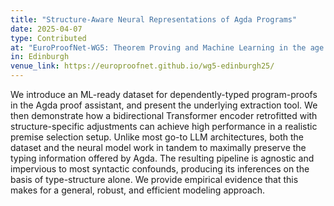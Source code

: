 ```yaml
---
title: "Structure-Aware Neural Representations of Agda Programs"
date: 2025-04-07
type: Contributed
at: "EuroProofNet-WG5: Theorem Proving and Machine Learning in the age of LLMs"
in: Edinburgh
venue_link: https://europroofnet.github.io/wg5-edinburgh25/
---
```


We introduce an ML-ready dataset for dependently-typed program-proofs in the Agda proof assistant, and present the underlying extraction tool. We then demonstrate how a bidirectional Transformer encoder retrofitted with structure-specific adjustments can achieve high performance in a realistic premise selection setup. Unlike most go-to LLM architectures, both the dataset and the neural model work in tandem to maximally preserve the typing information offered by Agda. The resulting pipeline is agnostic and impervious to most syntactic confounds, producing its inferences on the basis of type-structure alone. We provide empirical evidence that this makes for a general, robust, and efficient modeling approach.